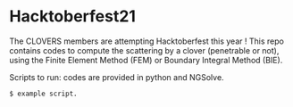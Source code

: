 # Hacktoberfest21
The CLOVERS members are attempting Hacktoberfest this year ! This repo contains codes to compute the scattering by a clover (penetrable or not), using the Finite Element Method (FEM) or Boundary Integral Method (BIE).

Scripts to run: codes are provided in python and NGSolve.

```
$ example script.
```

